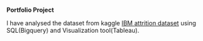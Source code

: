 **Portfolio Project**

I have analysed the dataset from kaggle [IBM attrition dataset](https://www.kaggle.com/datasets/pavansubhasht/ibm-hr-analytics-attrition-dataset) using SQL(Bigquery) and 
Visualization tool(Tableau).
